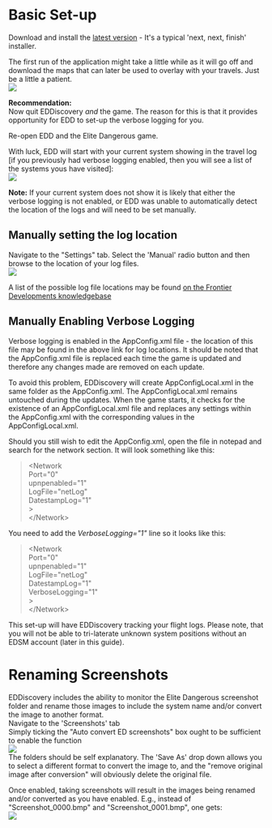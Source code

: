 # Basic Set-up
Download and install the [latest version](https://github.com/EDDiscovery/EDDiscovery/wiki/Download-the-Application,-here!) - It's a typical 'next, next, finish' installer.

The first run of the application might take a little while as it will go off and download the maps that can later be used to overlay with your travels.  Just be a little a patient.  
![](http://i.imgur.com/D40THzU.png)  
  
**Recommendation:**  
Now quit EDDiscovery _and_ the game.  The reason for this is that it provides opportunity for EDD to set-up the verbose logging for you.

Re-open EDD and the Elite Dangerous game.

With luck, EDD will start with your current system showing in the travel log [if you previously had verbose logging enabled, then you will see a list of the systems yous have visited]:  
![](http://i.imgur.com/hLT21S5.png)

**Note:**  If your current system does not show it is likely that either the verbose logging is not enabled, or EDD was unable to automatically detect the location of the logs and will need to be set manually.

## Manually setting the log location  
Navigate to the "Settings" tab.  Select the 'Manual' radio button and then browse to the location of your log files.  
![](http://i.imgur.com/sYBdidl.png)  
  
A list of the possible log file locations may be found [on the Frontier Developments knowledgebase](https://support.frontier.co.uk/kb/faq.php?id=108)  

## Manually Enabling Verbose Logging
Verbose logging is enabled in the AppConfig.xml file - the location of this file may be found in the above link for log locations.  It should be noted that the AppConfig.xml file is replaced each time the game is updated and therefore any changes made are removed on each update.  

To avoid this problem, EDDiscovery will create AppConfigLocal.xml in the same folder as the AppConfig.xml.    The AppConfigLocal.xml remains untouched during the updates.  When the game starts, it checks for the existence of an AppConfigLocal.xml file and replaces any settings within the AppConfig.xml with the corresponding values in the AppConfigLocal.xml.  
  
Should you still wish to edit the AppConfig.xml, open the file in notepad and search for the network section.  It will look something like this:
> \<Network  
> Port="0"  
> upnpenabled="1"  
> LogFile="netLog"  
> DatestampLog="1"  
> \>  
> \</Network\>  

You need to add the _VerboseLogging="1"_ line so it looks like this:  
> \<Network  
> Port="0"  
> upnpenabled="1"  
> LogFile="netLog"  
> DatestampLog="1"  
> VerboseLogging="1"  
> \>  
> \</Network\> 
  
This set-up will have EDDiscovery tracking your flight logs.  Please note, that you will not be able to tri-laterate unknown system positions without an EDSM account (later in this guide).

# Renaming Screenshots  
EDDiscovery includes the ability to monitor the Elite Dangerous screenshot folder and rename those images to include the system name and/or convert the image to another format.  
Navigate to the 'Screenshots' tab  
Simply ticking the "Auto convert ED screenshots" box ought to be sufficient to enable the function  
![](http://i.imgur.com/nHzslpG.png)  
The folders should be self explanatory.  The 'Save As' drop down allows you to select a different format to convert the image to, and the "remove original image after conversion" will obviously delete the original file.  
  
Once enabled, taking screenshots will result in the images being renamed and/or converted as you have enabled.  E.g., instead of "Screenshot_0000.bmp" and "Screenshot_0001.bmp", one gets:  
![](http://i.imgur.com/NHitWNi.png)